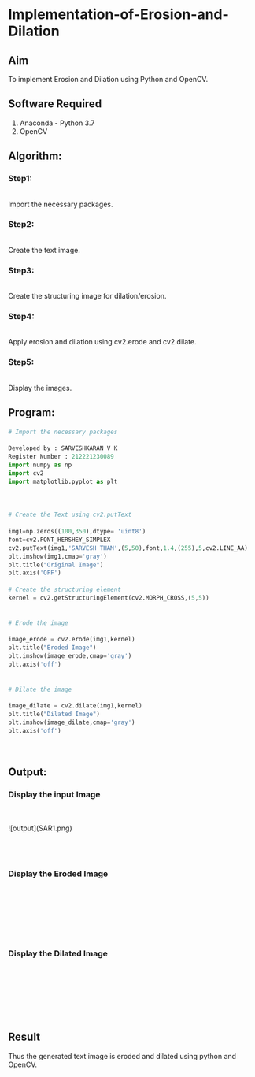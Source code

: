 # Implementation-of-Erosion-and-Dilation
## Aim
To implement Erosion and Dilation using Python and OpenCV.
## Software Required
1. Anaconda - Python 3.7
2. OpenCV
## Algorithm:
### Step1:
<br> Import the necessary packages.


### Step2:
<br>Create the text image.

### Step3:
<br>Create the structuring image for dilation/erosion.

### Step4:
<br>Apply erosion and dilation using cv2.erode and cv2.dilate.

### Step5:
<br>Display the images.

 
## Program:

``` Python
# Import the necessary packages

Developed by : SARVESHKARAN V K
Register Number : 212221230089
import numpy as np 
import cv2
import matplotlib.pyplot as plt



# Create the Text using cv2.putText

img1=np.zeros((100,350),dtype= 'uint8') 
font=cv2.FONT_HERSHEY_SIMPLEX
cv2.putText(img1,'SARVESH THAM',(5,50),font,1.4,(255),5,cv2.LINE_AA)
plt.imshow(img1,cmap='gray')
plt.title("Original Image")
plt.axis('OFF')

# Create the structuring element
kernel = cv2.getStructuringElement(cv2.MORPH_CROSS,(5,5))


# Erode the image

image_erode = cv2.erode(img1,kernel)
plt.title("Eroded Image")
plt.imshow(image_erode,cmap='gray')
plt.axis('off')


# Dilate the image

image_dilate = cv2.dilate(img1,kernel)
plt.title("Dilated Image")
plt.imshow(image_dilate,cmap='gray')
plt.axis('off')




```
## Output:

### Display the input Image
<br>
<br>![output](SAR1.png)
<br>
<br>
<br>
<br>

### Display the Eroded Image
<br>
<br>
<br>
<br>
<br>
<br>

### Display the Dilated Image
<br>
<br>
<br>
<br>
<br>
<br>

## Result
Thus the generated text image is eroded and dilated using python and OpenCV.

